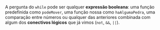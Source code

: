 A pergunta do `while` pode ser qualquer **expressão booleana**: uma função predefinida como `podeMover`, uma função nossa como `haAlgumaPedra`, uma comparação entre números ou qualquer das anteriores combinada com algum dos **conectivos lógicos** que já vimos (`not`, `&&`, `||`).